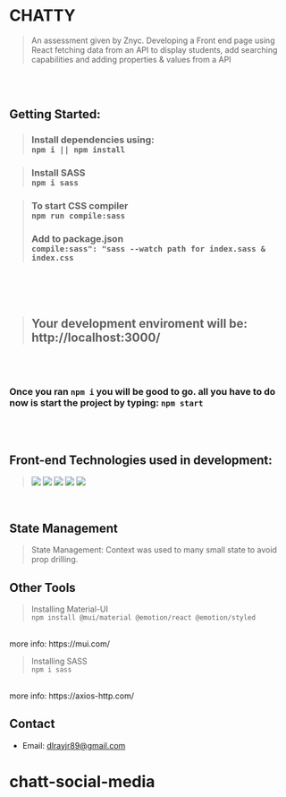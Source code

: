 # CHATTY

> An assessment given by Znyc. Developing a Front end page using React fetching data from an API to display students, add searching capabilities and adding properties & values from a API

</br >
</br >

## Getting Started:

> ### Install dependencies using: </br > `npm i || npm install`

> ### Install SASS </br >`npm i sass`

> ### To start CSS compiler </br > `npm run compile:sass`
> ### Add to package.json </br >`compile:sass": "sass --watch path for index.sass & index.css`

</br>
</br>
</br>

> ## Your development enviroment will be: <br > http://localhost:3000/
</br>
</br>


### Once you ran `npm i` you will be good to go. all you have to do now is start the project by typing: `npm start`

</br >
</br >

## Front-end Technologies used in development:
>![](https://img.shields.io/badge/HTML-informational?style=flat&logo=<LOGO_NAME>&logoColor=white&color=red)
![](https://img.shields.io/badge/CSS-informational?style=flat&logo=<LOGO_NAME>&logoColor=white&color=red)
![](https://img.shields.io/badge/JavaScript-informational?style=flat&logo=<LOGO_NAME>&logoColor=white&color=red)
![](https://img.shields.io/badge/React-informational?style=flat&logo=<LOGO_NAME>&logoColor=white&color=red)
![](https://img.shields.io/badge/MaterialUI-mational?style=flat&logo=<LOGO_NAME>&logoColor=white&color=red)
<br />

## State Management
> State Management: Context was used to many small state to avoid prop drilling.

## Other Tools

> Installing Material-UI <br /> `npm install @mui/material @emotion/react @emotion/styled`
<br />
more info: https://mui.com/

> Installing SASS <br /> `npm i sass`
<br />
more info: https://axios-http.com/



## Contact
* Email: dlrayjr89@gmail.com
# chatt-social-media
